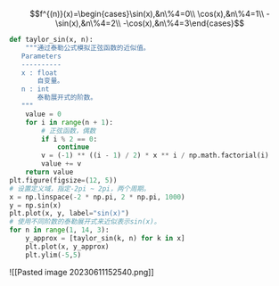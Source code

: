 $$f^{(n)}(x)=\begin{cases}\sin(x),&n\%4=0\\ \cos(x),&n\%4=1\\ -\sin(x),&n\%4=2\\ -\cos(x),&n\%4=3\end{cases}$$
```python
def taylor_sin(x, n):
    """通过泰勒公式模拟正弦函数的近似值。
   Parameters
   ----------
   x : float
       自变量。
   n : int
       泰勒展开式的阶数。
   """
    value = 0
    for i in range(n + 1):
        # 正弦函数，偶数
        if i % 2 == 0:
            continue
        v = (-1) ** ((i - 1) / 2) * x ** i / np.math.factorial(i)
        value += v
    return value
plt.figure(figsize=(12, 5))
# 设置定义域，指定-2pi ~ 2pi，两个周期。
x = np.linspace(-2 * np.pi, 2 * np.pi, 1000)
y = np.sin(x)
plt.plot(x, y, label="sin(x)")
# 使用不同阶数的泰勒展开式来近似表示sin(x)。
for n in range(1, 14, 3):
    y_approx = [taylor_sin(k, n) for k in x]
    plt.plot(x, y_approx)
    plt.ylim(-5,5)
```
![[Pasted image 20230611152540.png]]